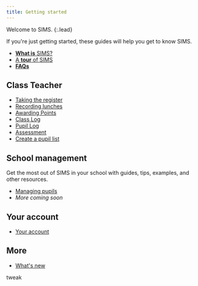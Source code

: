 ```yaml
---
title: Getting started
---
```


Welcome to SIMS.
{:.lead}

If you're just getting started, these guides will help you get to know SIMS.

* [**What is** SIMS?](getting-started/welcome-to-sims)
* [A **tour** of SIMS](getting-started/navigation)
* [**FAQs**](getting-started/FAQs)

## Class Teacher

* [Taking the register](classteacher/clog/take-register)
* [Recording lunches](classteacher/clog/dinner-register)
* [Awarding Points](classteacher/clog/conduct)
* [Class Log](classteacher/clog/)
* [Pupil Log](classteacher/plog/)
* [Assessment](classteacher/assessment/)
* [Create a pupil list](schoolmanagement/pupil/pupil-list-builder)

## School management

Get the most out of SIMS in your school with guides, tips, examples, and other resources.

* [Managing pupils](schoolmanagement/pupil/)
* *More coming soon*

## Your account

* [Your account](accounts/)

## More

* [What's new](whats-new/)

tweak
